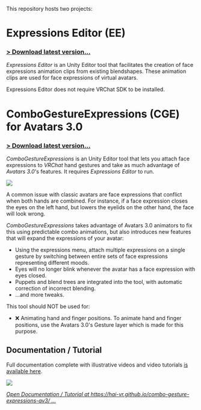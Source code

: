 This repository hosts two projects:

# Expressions Editor (EE)

### [> Download latest version...](https://github.com/hai-vr/combo-gesture-expressions-av3/releases)

*Expressions Editor* is an Unity Editor tool that facilitates the creation of face expressions animation clips from existing blendshapes. These animation clips are used for face expressions of virtual avatars.

Expressions Editor does not require VRChat SDK to be installed.

# ComboGestureExpressions (CGE) for Avatars 3.0

### [> Download latest version...](https://github.com/hai-vr/combo-gesture-expressions-av3/releases)

*ComboGestureExpressions* is an Unity Editor tool that lets you attach face expressions to *VRChat* hand gestures and take as much advantage of *Avatars 3.0*'s features. It requires *Expressions Editor* to run.

![](https://github.com/hai-vr/combo-gesture-expressions-av3/raw/z-res-pictures/Documentation/illustration-1.gif)

A common issue with classic avatars are face expressions that conflict when both hands are combined.
For instance, if a face expression closes the eyes on the left hand, but lowers the eyelids on the other hand, the face will look wrong. 

*ComboGestureExpressions* takes advantage of Avatars 3.0 animators to fix this using predictable combo animations, but also introduces new features that will expand the expressions of your avatar:

- Using the expressions menu, attach multiple expressions on a single gesture by switching between entire sets of face expressions representing different moods.
- Eyes will no longer blink whenever the avatar has a face expression with eyes closed.
- Puppets and blend trees are integrated into the tool, with automatic correction of incorrect blending.
- ...and more tweaks.

This tool should NOT be used for:

- ❌ Animating hand and finger positions.
  To animate hand and finger positions, use the Avatars 3.0's Gesture layer which is made for this purpose.

## Documentation / Tutorial

Full documentation complete with illustrative videos and video tutorials [is available here](https://hai-vr.github.io/combo-gesture-expressions-av3/).

[![](https://github.com/hai-vr/combo-gesture-expressions-av3/raw/z-res-pictures/Documentation/documentation.png)](https://hai-vr.github.io/combo-gesture-expressions-av3/)

*[Open Documentation / Tutorial at https://hai-vr.github.io/combo-gesture-expressions-av3/ ...](https://hai-vr.github.io/combo-gesture-expressions-av3/)*
